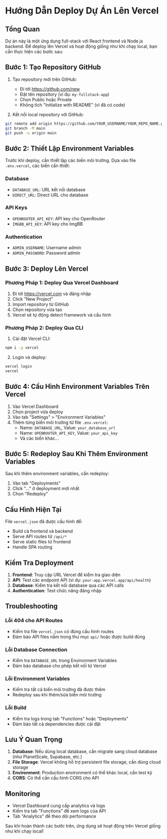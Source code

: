 # Hướng Dẫn Deploy Dự Án Lên Vercel

## Tổng Quan
Dự án này là một ứng dụng full-stack với React frontend và Node.js backend. Để deploy lên Vercel và hoạt động giống như khi chạy local, bạn cần thực hiện các bước sau:

## Bước 1: Tạo Repository GitHub

1. Tạo repository mới trên GitHub:
   - Đi tới https://github.com/new
   - Đặt tên repository (ví dụ: `my-fullstack-app`)
   - Chọn Public hoặc Private
   - Không tích "Initialize with README" (vì đã có code)

2. Kết nối local repository với GitHub:
```bash
git remote add origin https://github.com/YOUR_USERNAME/YOUR_REPO_NAME.git
git branch -M main
git push -u origin main
```

## Bước 2: Thiết Lập Environment Variables

Trước khi deploy, cần thiết lập các biến môi trường. Dựa vào file `.env.vercel`, các biến cần thiết:

### Database
- `DATABASE_URL`: URL kết nối database
- `DIRECT_URL`: Direct URL cho database

### API Keys
- `OPENROUTER_API_KEY`: API key cho OpenRouter
- `IMGBB_API_KEY`: API key cho ImgBB

### Authentication
- `ADMIN_USERNAME`: Username admin
- `ADMIN_PASSWORD`: Password admin

## Bước 3: Deploy Lên Vercel

### Phương Pháp 1: Deploy Qua Vercel Dashboard

1. Đi tới https://vercel.com và đăng nhập
2. Click "New Project"
3. Import repository từ GitHub
4. Chọn repository vừa tạo
5. Vercel sẽ tự động detect framework và cấu hình

### Phương Pháp 2: Deploy Qua CLI

1. Cài đặt Vercel CLI:
```bash
npm i -g vercel
```

2. Login và deploy:
```bash
vercel login
vercel
```

## Bước 4: Cấu Hình Environment Variables Trên Vercel

1. Vào Vercel Dashboard
2. Chọn project vừa deploy
3. Vào tab "Settings" > "Environment Variables"
4. Thêm từng biến môi trường từ file `.env.vercel`:
   - Name: `DATABASE_URL`, Value: `your_database_url`
   - Name: `OPENROUTER_API_KEY`, Value: `your_api_key`
   - Và các biến khác...

## Bước 5: Redeploy Sau Khi Thêm Environment Variables

Sau khi thêm environment variables, cần redeploy:
1. Vào tab "Deployments"
2. Click "..." ở deployment mới nhất
3. Chọn "Redeploy"

## Cấu Hình Hiện Tại

File `vercel.json` đã được cấu hình để:
- Build cả frontend và backend
- Serve API routes từ `/api/*`
- Serve static files từ frontend
- Handle SPA routing

## Kiểm Tra Deployment

1. **Frontend**: Truy cập URL Vercel để kiểm tra giao diện
2. **API**: Test các endpoint API (ví dụ: `your-app.vercel.app/api/health`)
3. **Database**: Kiểm tra kết nối database qua các API calls
4. **Authentication**: Test chức năng đăng nhập

## Troubleshooting

### Lỗi 404 cho API Routes
- Kiểm tra file `vercel.json` có đúng cấu hình routes
- Đảm bảo API files nằm trong thư mục `api/` hoặc được build đúng

### Lỗi Database Connection
- Kiểm tra `DATABASE_URL` trong Environment Variables
- Đảm bảo database cho phép kết nối từ Vercel

### Lỗi Environment Variables
- Kiểm tra tất cả biến môi trường đã được thêm
- Redeploy sau khi thêm/sửa biến môi trường

### Lỗi Build
- Kiểm tra logs trong tab "Functions" hoặc "Deployments"
- Đảm bảo tất cả dependencies được cài đặt

## Lưu Ý Quan Trọng

1. **Database**: Nếu dùng local database, cần migrate sang cloud database (như PlanetScale, Supabase, etc.)
2. **File Storage**: Vercel không hỗ trợ persistent file storage, cần dùng cloud storage
3. **Environment**: Production environment có thể khác local, cần test kỹ
4. **CORS**: Có thể cần cấu hình CORS cho API

## Monitoring

- Vercel Dashboard cung cấp analytics và logs
- Kiểm tra tab "Functions" để xem logs của API
- Tab "Analytics" để theo dõi performance

Sau khi hoàn thành các bước trên, ứng dụng sẽ hoạt động trên Vercel giống như khi chạy local!